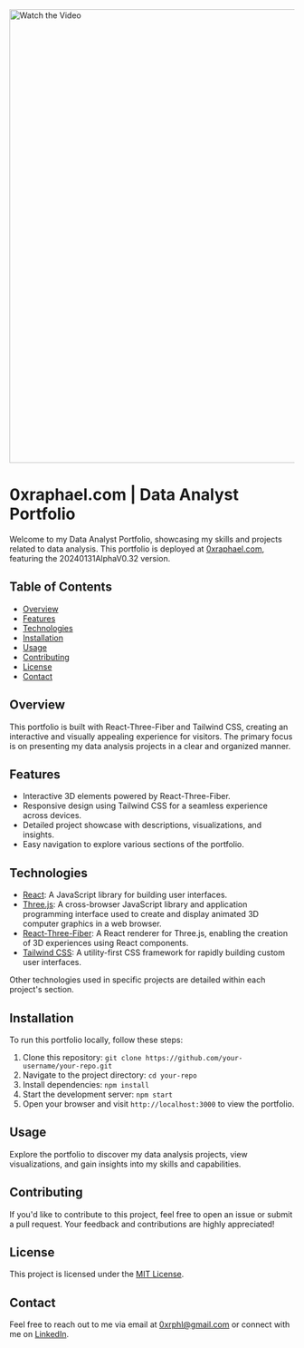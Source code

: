 <a href="https://www.youtube.com/watch?v=LugrFo-gq1M">
  <img src="https://img.youtube.com/vi/LugrFo-gq1M/0.jpg" alt="Watch the Video" width="800">
</a>

# 0xraphael.com | Data Analyst Portfolio

Welcome to my Data Analyst Portfolio, showcasing my skills and projects related to data analysis. This portfolio is deployed at [0xraphael.com](https://0xraphael.com/), featuring the 20240131AlphaV0.32 version.

## Table of Contents

- [Overview](#overview)
- [Features](#features)
- [Technologies](#technologies)
- [Installation](#installation)
- [Usage](#usage)
- [Contributing](#contributing)
- [License](#license)
- [Contact](#contact)

## Overview

This portfolio is built with React-Three-Fiber and Tailwind CSS, creating an interactive and visually appealing experience for visitors. The primary focus is on presenting my data analysis projects in a clear and organized manner.

## Features

- Interactive 3D elements powered by React-Three-Fiber.
- Responsive design using Tailwind CSS for a seamless experience across devices.
- Detailed project showcase with descriptions, visualizations, and insights.
- Easy navigation to explore various sections of the portfolio.

## Technologies

- [React](https://reactjs.org/): A JavaScript library for building user interfaces.
- [Three.js](https://threejs.org/): A cross-browser JavaScript library and application programming interface used to create and display animated 3D computer graphics in a web browser.
- [React-Three-Fiber](https://github.com/pmndrs/react-three-fiber): A React renderer for Three.js, enabling the creation of 3D experiences using React components.
- [Tailwind CSS](https://tailwindcss.com/): A utility-first CSS framework for rapidly building custom user interfaces.

Other technologies used in specific projects are detailed within each project's section.

## Installation

To run this portfolio locally, follow these steps:

1. Clone this repository: `git clone https://github.com/your-username/your-repo.git`
2. Navigate to the project directory: `cd your-repo`
3. Install dependencies: `npm install`
4. Start the development server: `npm start`
5. Open your browser and visit `http://localhost:3000` to view the portfolio.

## Usage

Explore the portfolio to discover my data analysis projects, view visualizations, and gain insights into my skills and capabilities.

## Contributing

If you'd like to contribute to this project, feel free to open an issue or submit a pull request. Your feedback and contributions are highly appreciated!

## License

This project is licensed under the [MIT License](LICENSE).

## Contact

Feel free to reach out to me via email at [0xrphl@gmail.com](mailto:0xrphl@gmail.com) or connect with me on [LinkedIn](https://www.linkedin.com/in/0xraphael/).
